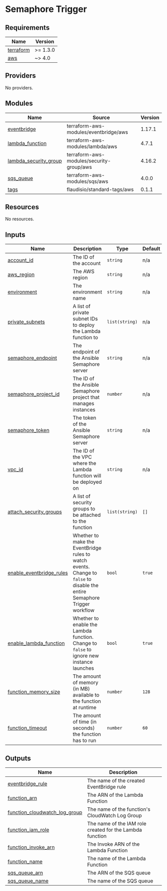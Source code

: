 # Semaphore Trigger

<!-- BEGINNING OF PRE-COMMIT-TERRAFORM DOCS HOOK -->
## Requirements

| Name | Version |
|------|---------|
| <a name="requirement_terraform"></a> [terraform](#requirement\_terraform) | >= 1.3.0 |
| <a name="requirement_aws"></a> [aws](#requirement\_aws) | ~> 4.0 |

## Providers

No providers.

## Modules

| Name | Source | Version |
|------|--------|---------|
| <a name="module_eventbridge"></a> [eventbridge](#module\_eventbridge) | terraform-aws-modules/eventbridge/aws | 1.17.1 |
| <a name="module_lambda_function"></a> [lambda\_function](#module\_lambda\_function) | terraform-aws-modules/lambda/aws | 4.7.1 |
| <a name="module_lambda_security_group"></a> [lambda\_security\_group](#module\_lambda\_security\_group) | terraform-aws-modules/security-group/aws | 4.16.2 |
| <a name="module_sqs_queue"></a> [sqs\_queue](#module\_sqs\_queue) | terraform-aws-modules/sqs/aws | 4.0.0 |
| <a name="module_tags"></a> [tags](#module\_tags) | flaudisio/standard-tags/aws | 0.1.1 |

## Resources

No resources.

## Inputs

| Name | Description | Type | Default | Required |
|------|-------------|------|---------|:--------:|
| <a name="input_account_id"></a> [account\_id](#input\_account\_id) | The ID of the account | `string` | n/a | yes |
| <a name="input_aws_region"></a> [aws\_region](#input\_aws\_region) | The AWS region | `string` | n/a | yes |
| <a name="input_environment"></a> [environment](#input\_environment) | The environment name | `string` | n/a | yes |
| <a name="input_private_subnets"></a> [private\_subnets](#input\_private\_subnets) | A list of private subnet IDs to deploy the Lambda function to | `list(string)` | n/a | yes |
| <a name="input_semaphore_endpoint"></a> [semaphore\_endpoint](#input\_semaphore\_endpoint) | The endpoint of the Ansible Semaphore server | `string` | n/a | yes |
| <a name="input_semaphore_project_id"></a> [semaphore\_project\_id](#input\_semaphore\_project\_id) | The ID of the Ansible Semaphore project that manages instances | `number` | n/a | yes |
| <a name="input_semaphore_token"></a> [semaphore\_token](#input\_semaphore\_token) | The token of the Ansible Semaphore server | `string` | n/a | yes |
| <a name="input_vpc_id"></a> [vpc\_id](#input\_vpc\_id) | The ID of the VPC where the Lambda function will be deployed on | `string` | n/a | yes |
| <a name="input_attach_security_groups"></a> [attach\_security\_groups](#input\_attach\_security\_groups) | A list of security groups to be attached to the function | `list(string)` | `[]` | no |
| <a name="input_enable_eventbridge_rules"></a> [enable\_eventbridge\_rules](#input\_enable\_eventbridge\_rules) | Whether to make the EventBridge rules to watch events. Change to `false` to disable the entire Semaphore Trigger workflow | `bool` | `true` | no |
| <a name="input_enable_lambda_function"></a> [enable\_lambda\_function](#input\_enable\_lambda\_function) | Whether to enable the Lambda function. Change to `false` to ignore new instance launches | `bool` | `true` | no |
| <a name="input_function_memory_size"></a> [function\_memory\_size](#input\_function\_memory\_size) | The amount of memory (in MB) available to the function at runtime | `number` | `128` | no |
| <a name="input_function_timeout"></a> [function\_timeout](#input\_function\_timeout) | The amount of time (in seconds) the function has to run | `number` | `60` | no |

## Outputs

| Name | Description |
|------|-------------|
| <a name="output_eventbridge_rule"></a> [eventbridge\_rule](#output\_eventbridge\_rule) | The name of the created EventBridge rule |
| <a name="output_function_arn"></a> [function\_arn](#output\_function\_arn) | The ARN of the Lambda Function |
| <a name="output_function_cloudwatch_log_group"></a> [function\_cloudwatch\_log\_group](#output\_function\_cloudwatch\_log\_group) | The name of the function's CloudWatch Log Group |
| <a name="output_function_iam_role"></a> [function\_iam\_role](#output\_function\_iam\_role) | The name of the IAM role created for the Lambda function |
| <a name="output_function_invoke_arn"></a> [function\_invoke\_arn](#output\_function\_invoke\_arn) | The Invoke ARN of the Lambda Function |
| <a name="output_function_name"></a> [function\_name](#output\_function\_name) | The name of the Lambda Function |
| <a name="output_sqs_queue_arn"></a> [sqs\_queue\_arn](#output\_sqs\_queue\_arn) | The ARN of the SQS queue |
| <a name="output_sqs_queue_name"></a> [sqs\_queue\_name](#output\_sqs\_queue\_name) | The name of the SQS queue |
<!-- END OF PRE-COMMIT-TERRAFORM DOCS HOOK -->
